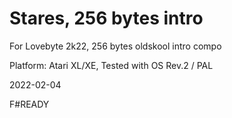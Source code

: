 # Stares, 256 bytes intro

For Lovebyte 2k22, 256 bytes oldskool intro compo

Platform: Atari XL/XE, Tested with OS Rev.2 / PAL

2022-02-04

F#READY
